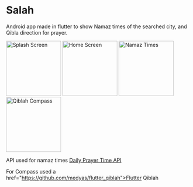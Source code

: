 # Salah

Android app made in flutter to show Namaz times of the searched city, and Qibla direction for prayer.



<p float="left">
  <img src="https://user-images.githubusercontent.com/56496945/177995019-e768d590-6dd7-4328-8459-91ab7a4450c0.png" width="150" alt="Splash Screen"/>
  <img src="https://user-images.githubusercontent.com/56496945/177995029-08633f4d-03ab-454c-8d89-525a6c8ab4c5.jpeg" width="150" alt="Home Screen"/> 
  <img src="https://user-images.githubusercontent.com/56496945/177995038-d26857ab-a10a-499f-8db1-584b8235d1d0.jpeg" width="150" alt="Namaz Times"/>
  <img src="https://user-images.githubusercontent.com/56496945/177995050-9c1077b8-032d-4810-aa7e-4d0adf1e5ae3.jpeg" width="150" alt="Qiblah Compass"/>
</p>



API used for namaz times <a href="https://github.com/abdulrcs/Daily-Prayer-Time-API">Daily Prayer Time API</a>



For Compass used a href="https://github.com/medyas/flutter_qiblah">Flutter Qiblah</a>


